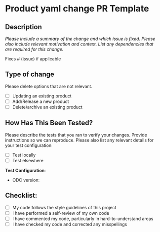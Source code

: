 # Product yaml change PR Template

## Description

*Please include a summary of the change and which issue is fixed. Please also include relevant motivation and context. List any dependencies that are required for this change.*

Fixes # (issue) if applicable

## Type of change

Please delete options that are not relevant.

- [ ] Updating an existing product
- [ ] Add/Release a new product
- [ ] Delete/archive an existing product

## How Has This Been Tested?

Please describe the tests that you ran to verify your changes. Provide instructions so we can reproduce. Please also list any relevant details for your test configuration

- [ ] Test locally
- [ ] Test elsewhere

**Test Configuration**:
* ODC version:

## Checklist:

- [ ] My code follows the style guidelines of this project
- [ ] I have performed a self-review of my own code
- [ ] I have commented my code, particularly in hard-to-understand areas
- [ ] I have checked my code and corrected any misspellings